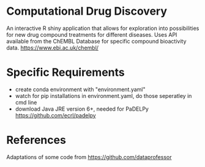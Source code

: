 # Computational Drug Discovery
An interactive R shiny application that allows for exploration into possibilities for new drug compound treatments for different diseases.
Uses API available from the ChEMBL Database for specific compound bioactivity data. https://www.ebi.ac.uk/chembl/


# Specific Requirements
- create conda environment with "environment.yaml"
- watch for pip installations in environment.yaml, do those seperatley in cmd line
- download Java JRE version 6+, needed for PaDELPy https://github.com/ecrl/padelpy

# References
Adaptations of some code from https://github.com/dataprofessor
